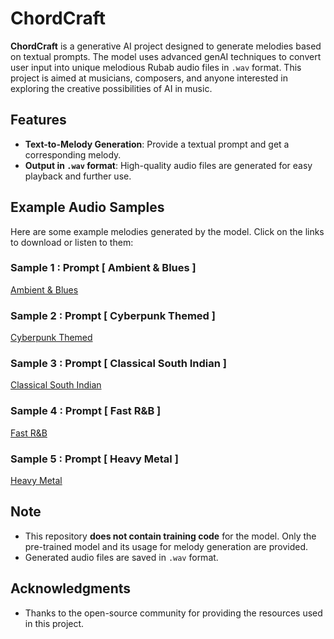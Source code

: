 # ChordCraft

**ChordCraft** is a generative AI project designed to generate melodies based on textual prompts. The model uses advanced genAI techniques to convert user input into unique melodious Rubab audio files in `.wav` format. This project is aimed at musicians, composers, and anyone interested in exploring the creative possibilities of AI in music.

## Features

- **Text-to-Melody Generation**: Provide a textual prompt and get a corresponding melody.
- **Output in `.wav` format**: High-quality audio files are generated for easy playback and further use.

## Example Audio Samples

Here are some example melodies generated by the model. Click on the links to download or listen to them:

### Sample 1 : Prompt [ Ambient & Blues ]
[Ambient & Blues](https://github.com/shahzaib-123/ChordCraft/blob/main/flask-server/generated/Ambient%26Blues.wav)

### Sample 2 : Prompt [ Cyberpunk Themed ]
[Cyberpunk Themed](https://github.com/shahzaib-123/ChordCraft/blob/main/flask-server/generated/CyberPunkThemed.wav)

### Sample 3 : Prompt [ Classical South Indian ]
[Classical South Indian](https://github.com/shahzaib-123/ChordCraft/blob/main/flask-server/generated/classicalSouthIndian.wav)

### Sample 4 : Prompt [ Fast R&B ]
[Fast R&B](https://github.com/shahzaib-123/ChordCraft/blob/main/flask-server/generated/fastR%26B.wav)

### Sample 5 : Prompt [ Heavy Metal ]
[Heavy Metal](https://github.com/shahzaib-123/ChordCraft/blob/main/flask-server/generated/heavymetal.wav)

## Note

- This repository **does not contain training code** for the model. Only the pre-trained model and its usage for melody generation are provided.
- Generated audio files are saved in `.wav` format.

## Acknowledgments

- Thanks to the open-source community for providing the resources used in this project.
